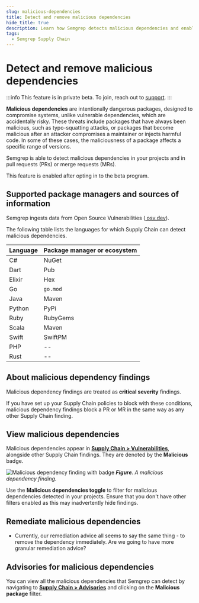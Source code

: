 ```yaml
---
slug: malicious-dependencies
title: Detect and remove malicious dependencies
hide_title: true
description: Learn how Semgrep detects malicious dependencies and enable malicious dependency detection in your Supply Chain scans.
tags:
  - Semgrep Supply Chain
---
```


# Detect and remove malicious dependencies

:::info
This feature is in private beta. To join, reach out to [support](/support).
:::

**Malicious dependencies** are intentionally dangerous packages, designed to compromise systems, unlike vulnerable dependencies, which are accidentally risky. These threats include packages that have always been malicious, such as typo-squatting attacks, or packages that become malicious after an attacker compromises a maintainer or injects harmful code. In some of these cases, the maliciousness of a package affects a specific range of versions.

Semgrep is able to detect malicious dependencies in your projects and in pull requests (PRs) or merge requests (MRs).

This feature is enabled after opting in to the beta program.

## Supported package managers and sources of information

Semgrep ingests data from Open Source Vulnerabilities ([<i class="fas fa-external-link fa-xs"></i>  osv.dev](https://osv.dev/)).

The following table lists the languages for which Supply Chain can detect malicious dependencies.

| Language | Package manager or ecosystem |
| :---- | :---- |
| C\# | NuGet |
| Dart | Pub |
| Elixir | Hex |
| Go | `go.mod` |
| Java | Maven |
| Python | PyPi |
| Ruby | RubyGems |
| Scala | Maven |
| Swift | SwiftPM |
| PHP | \-- |
| Rust | \-- |

## About malicious dependency findings

Malicious dependency findings are treated as **critical severity** findings.

If you have set up your Supply Chain policies to block with these conditions, malicious dependency findings block a PR or MR in the same way as any other Supply Chain finding.

<!--  No way to do this currently
## Enable or disable malicious dependency detection

1. Click Settings \> …
-->

## View malicious dependencies

Malicious dependencies appear in [**Supply Chain > Vulnerabilities**](https://semgrep.dev/orgs/-/supply-chain/vulnerabilities?primary=true&tab=open&last_opened=All+time), alongside other Supply Chain findings. They are denoted by the **Malicious** badge.

![Malicious dependency finding with badge](/img/findings-maldeps.png)
_**Figure**. A malicious dependency finding._

Use the **Malicious dependencies <i class="fa-solid fa-toggle-large-on"></i> toggle** to filter for malicious dependencies detected in your projects. Ensure that you don't have other filters enabled as this may inadvertently hide findings.

## Remediate malicious dependencies

* Currently, our remediation advice all seems to say the same thing - to remove the dependency immediately. Are we going to have more granular remediation advice?

## Advisories for malicious dependencies

You can view all the malicious dependencies that Semgrep can detect by navigating to [**Supply Chain > Advisories**](https://semgrep.dev/orgs/-/supply-chain/advisories) and clicking on the **<i class="fa-solid fa-square-check"></i> Malicious package** filter.
